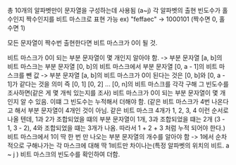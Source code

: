 ​총 10개의 알파벳만이 문자열을 구성하는데 사용됨 (a~j) 각 알파벳의 출현 빈도수가 홀수인지 짝수인지를 비트 마스크로 표현 가능 ex) "feffaec" -> 1000101 (짝수면 0, 홀수면 1)

모든 문자열이 짝수번 출현한다면 비트 마스크가 0이 될 것.

비트 마스크가 0이 되는 부분 문자열이 몇 개인지 알아야 함. -> 부분 문자열 [a, b]의 비트 마스크는 부분 문자열 [0, b]의 비트 마스크에서 부분 문자열 [0, a - 1]의 비트 마스크를 뺀 값 -> 부분 문자열 [a, b]의 비트 마스크가 0이 된다는 것은 [0, b]와 [0, a - 1]가 같다는 것을 의미 즉 [0, 1] [0, 2] ... [0, n]의 비트 마스크를 각각 구해 그 빈도수를 조사하면(같은 게 몇 개씩 있는지를 조사) 비트 마스크가 0이 되는 부분 문자열이 몇 개 인지 알 수 있음. 이떄 그 빈도수는 누적해서 더해야 함. (같은 비트 마스크가 4번 나온다고 해서 부분 문자열이 4개인 것이 아님. 같은 비트 마스크 4개가 1, 2, 3, 4 이런 순서로 나올 텐데, 1과 2가 조합되었을 떄의 부분 문자열이 1개, 3과 조합되었을 떄는 2개 (3 - 1, 3 - 2), 4와 조합되었을 떄는 3개가 나옴. 따라서 1 + 2 + 3 처럼 누적 되어야 한다.)
비트 마스크에서 1이 딱 한 번 만 나오는 부분 문자열의 개수를 알아야 함 -> 1에서 순차적으로 구해나가는 각 마스크에 대해 딱 1비트만 차이나는(특정 알파벳의 위치의 비트. a ~ j ) 비트 마스크의 빈도수를 확인하여 더함.
